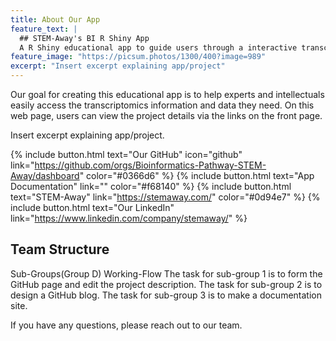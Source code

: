 ```yaml
---
title: About Our App
feature_text: |
  ## STEM-Away's BI R Shiny App
  A R Shiny educational app to guide users through a interactive transcriptomics pipeline
feature_image: "https://picsum.photos/1300/400?image=989"
excerpt: "Insert excerpt explaining app/project"
---
```


Our goal for creating this educational app is to help experts and intellectuals easily access the transcriptomics information and data they need. On this web page, users can view the project details via the links on the front page.

Insert excerpt explaining app/project.

{% include button.html text="Our GitHub" icon="github" link="https://github.com/orgs/Bioinformatics-Pathway-STEM-Away/dashboard" color="#0366d6" %} {% include button.html text="App Documentation" link="" color="#f68140" %} {% include button.html text="STEM-Away"  link="https://stemaway.com/" color="#0d94e7" %} {% include button.html text="Our LinkedIn" link="https://www.linkedin.com/company/stemaway/" %}

## Team Structure
Sub-Groups(Group D) Working-Flow
The task for sub-group 1 is to form the GitHub page and edit the project description. 
The task for sub-group 2 is to design a GitHub blog. 
The task for sub-group 3 is to make a documentation site. 

If you have any questions, please reach out to our team. 

